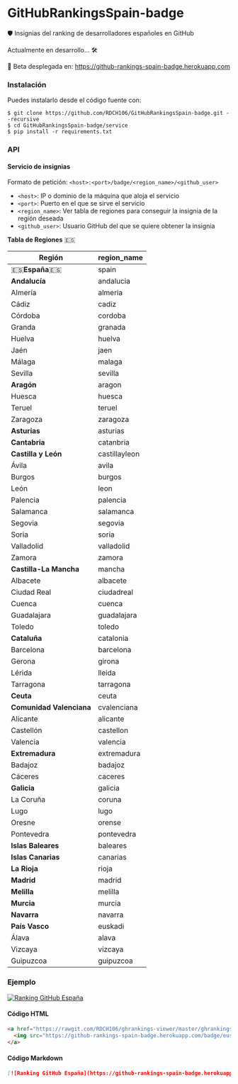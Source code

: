 # GitHubRankingsSpain-badge

🛡️ Insignias del ranking de desarrolladores españoles en GitHub

Actualmente en desarrollo... 🛠️

📯 Beta desplegada en: https://github-rankings-spain-badge.herokuapp.com


### Instalación

Puedes instalarlo desde el código fuente con:

``` 
$ git clone https://github.com/RDCH106/GitHubRankingsSpain-badge.git --recursive
$ cd GitHubRankingsSpain-badge/service
$ pip install -r requirements.txt
```


### API

#### Servicio de insignias

Formato de petición: `<host>:<port>/badge/<region_name>/<github_user>`

- `<host>`: IP o dominio de la máquina que aloja el servicio
- `<port>`: Puerto en el que se sirve el servicio
- `<region_name>`: Ver tabla de regiones para conseguir la insignia de la región deseada
- `<github_user>`: Usuario GitHub del que se quiere obtener la insignia

**Tabla de Regiones** :es:

| Región                   | region_name              |
|--------------------------|--------------------------|
| :es:**España**:es:       | spain                    |
| **Andalucía**           | andalucia                |
| Almería                  | almeria                  |
| Cádiz                    | cadiz                    |
| Córdoba                  | cordoba                  |
| Granda                   | granada                  |
| Huelva                   | huelva                   |
| Jaén                     | jaen                     |
| Málaga                   | malaga                   |
| Sevilla                  | sevilla                  |
| **Aragón**               | aragon                   |
| Huesca                   | huesca                   |
| Teruel                   | teruel                   |
| Zaragoza                 | zaragoza                 |
| **Asturias**             | asturias                 |
| **Cantabria**            | catanbria                |
| **Castilla y León**      | castillayleon            |
| Ávila                    | avila                    |
| Burgos                   | burgos                   |
| León                     | leon                     |
| Palencia                 | palencia                 |
| Salamanca                | salamanca                |
| Segovia                  | segovia                  |
| Soria                    | soria                    |
| Valladolid               | valladolid               |
| Zamora                   | zamora                   |
| **Castilla-La Mancha**   | mancha                   |
| Albacete                 | albacete                 |
| Ciudad Real              | ciudadreal               |
| Cuenca                   | cuenca                   |
| Guadalajara              | guadalajara              |
| Toledo                   | toledo                   |
| **Cataluña**             | catalonia                |
| Barcelona                | barcelona                |
| Gerona                   | girona                   |
| Lérida                   | lleida                   |
| Tarragona                | tarragona                |
| **Ceuta**                | ceuta                    |
| **Comunidad Valenciana** | cvalenciana              |
| Alicante                 | alicante                 |
| Castellón                | castellon                |
| Valencia                 | valencia                 |
| **Extremadura**          | extremadura              |
| Badajoz                  | badajoz                  |
| Cáceres                  | caceres                  |
| **Galicia**              | galicia                  |
| La Coruña                | coruna                   |
| Lugo                     | lugo                     |
| Oresne                   | orense                   |
| Pontevedra               | pontevedra               |
| **Islas Baleares**       | baleares                 |
| **Islas Canarias**       | canarias                 |
| **La Rioja**             | rioja                    |
| **Madrid**               | madrid                   |
| **Melilla**              | melilla                  |
| **Murcia**               | murcia                   |
| **Navarra**              | navarra                  |
| **País Vasco**           | euskadi                  |
| Álava                    | alava                    |
| Vizcaya                  | vizcaya                  |
| Guipuzcoa                | guipuzcoa                |


### Ejemplo

[![Ranking GitHub España](https://github-rankings-spain-badge.herokuapp.com/badge/euskadi/RDCH106)](https://rawgit.com/RDCH106/ghrankings-viewer/master/ghrankings-viewer.html)

#### Código HTML
```html
<a href="https://rawgit.com/RDCH106/ghrankings-viewer/master/ghrankings-viewer.html" target="_blank">
  <img src="https://github-rankings-spain-badge.herokuapp.com/badge/euskadi/RDCH106" alt="Ranking GitHub España">
</a>
```

#### Código Markdown
``` markdown
[![Ranking GitHub España](https://github-rankings-spain-badge.herokuapp.com/badge/euskadi/RDCH106)](https://rawgit.com/RDCH106/ghrankings-viewer/master/ghrankings-viewer.html)
```
